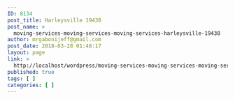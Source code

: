 ```yaml
---
ID: 8134
post_title: Harleysville 19438
post_name: >
  moving-services-moving-services-moving-services-harleysville-19438
author: mrgabonijeff@gmail.com
post_date: 2018-03-28 01:48:17
layout: page
link: >
  http://localhost/wordpress/moving-services-moving-services-moving-services-harleysville-19438/
published: true
tags: [ ]
categories: [ ]
---
```

